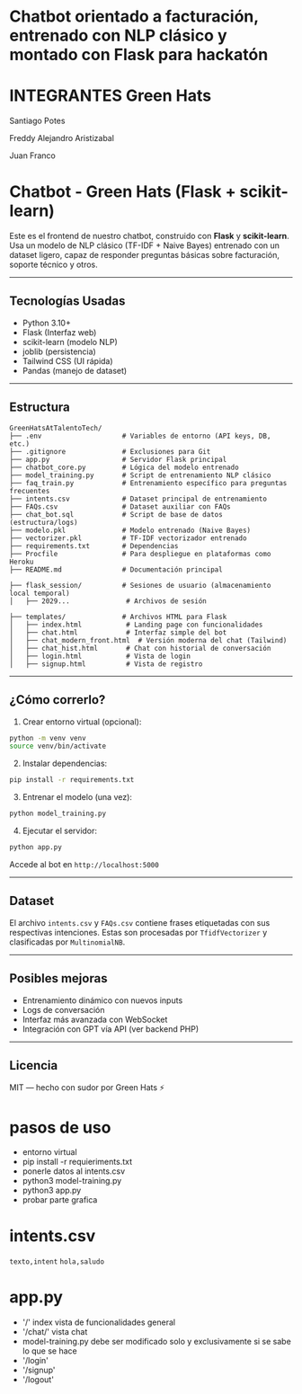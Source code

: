 
# Chatbot orientado a facturación, entrenado con NLP clásico y montado con Flask para hackatón

# INTEGRANTES Green Hats
Santiago Potes 

Freddy Alejandro Aristizabal

Juan Franco


#  Chatbot - Green Hats (Flask + scikit-learn)

Este es el frontend de nuestro chatbot, construido con **Flask** y **scikit-learn**. Usa un modelo de NLP clásico (TF-IDF + Naive Bayes) entrenado con un dataset ligero, capaz de responder preguntas básicas sobre facturación, soporte técnico y otros.

---

##  Tecnologías Usadas

- Python 3.10+
- Flask (Interfaz web)
- scikit-learn (modelo NLP)
- joblib (persistencia)
- Tailwind CSS (UI rápida)
- Pandas (manejo de dataset)

---

##  Estructura

```
GreenHatsAtTalentoTech/
├── .env                    # Variables de entorno (API keys, DB, etc.)
├── .gitignore              # Exclusiones para Git
├── app.py                  # Servidor Flask principal
├── chatbot_core.py         # Lógica del modelo entrenado
├── model_training.py       # Script de entrenamiento NLP clásico
├── faq_train.py            # Entrenamiento específico para preguntas frecuentes
├── intents.csv             # Dataset principal de entrenamiento
├── FAQs.csv                # Dataset auxiliar con FAQs
├── chat_bot.sql            # Script de base de datos (estructura/logs)
├── modelo.pkl              # Modelo entrenado (Naive Bayes)
├── vectorizer.pkl          # TF-IDF vectorizador entrenado
├── requirements.txt        # Dependencias
├── Procfile                # Para despliegue en plataformas como Heroku
├── README.md               # Documentación principal

├── flask_session/          # Sesiones de usuario (almacenamiento local temporal)
│   ├── 2029...              # Archivos de sesión

├── templates/              # Archivos HTML para Flask
│   ├── index.html           # Landing page con funcionalidades
│   ├── chat.html            # Interfaz simple del bot
│   ├── chat_modern_front.html  # Versión moderna del chat (Tailwind)
│   ├── chat_hist.html       # Chat con historial de conversación
│   ├── login.html           # Vista de login
│   ├── signup.html          # Vista de registro

```

---

##  ¿Cómo correrlo?

1. Crear entorno virtual (opcional):
```bash
python -m venv venv
source venv/bin/activate
```

2. Instalar dependencias:
```bash
pip install -r requirements.txt
```

3. Entrenar el modelo (una vez):
```bash
python model_training.py
```

4. Ejecutar el servidor:
```bash
python app.py
```

Accede al bot en `http://localhost:5000`

---

##  Dataset

El archivo `intents.csv` y `FAQs.csv` contiene frases etiquetadas con sus respectivas intenciones. Estas son procesadas por `TfidfVectorizer` y clasificadas por `MultinomialNB`.

---

##  Posibles mejoras

- Entrenamiento dinámico con nuevos inputs
- Logs de conversación
- Interfaz más avanzada con WebSocket
- Integración con GPT vía API (ver backend PHP)

---

## Licencia

MIT — hecho con sudor por Green Hats ⚡

# pasos de uso
- entorno virtual
- pip install -r  requieriments.txt
- ponerle datos al intents.csv 
- python3 model-training.py
- python3 app.py
- probar parte grafica

# intents.csv 
`texto,intent`
`hola,saludo`
 
# app.py
- '/' index vista de funcionalidades general
- '/chat/' vista chat
- model-training.py debe ser modificado solo y exclusivamente si se sabe lo que se hace
- '/login'
- '/signup'
- '/logout'
  
